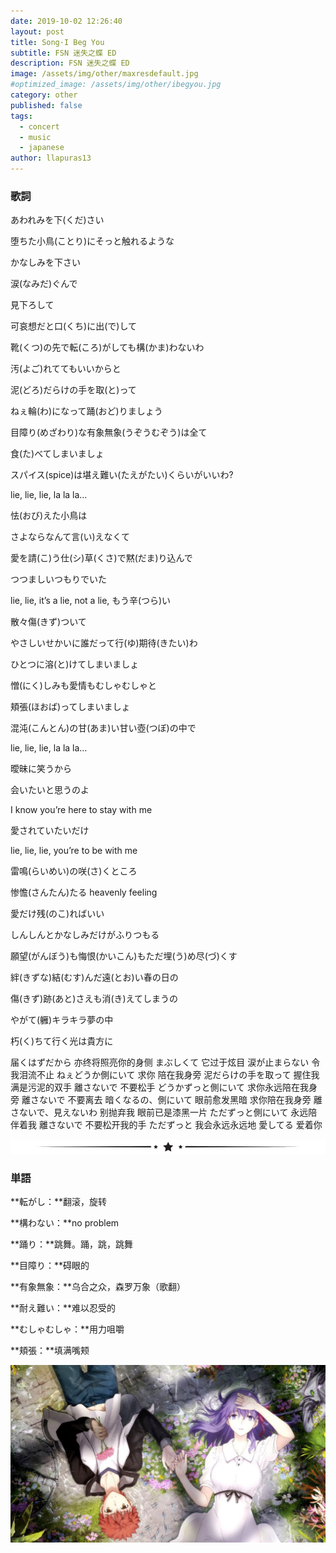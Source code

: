 ```yaml
---
date: 2019-10-02 12:26:40
layout: post
title: Song·I Beg You
subtitle: FSN 迷失之蝶 ED
description: FSN 迷失之蝶 ED
image: /assets/img/other/maxresdefault.jpg
#optimized_image: /assets/img/other/ibegyou.jpg
category: other
published: false
tags:
  - concert
  - music
  - japanese
author: llapuras13
---
```


### 歌詞

あわれみを下(くだ)さい

堕ちた小鳥(ことり)にそっと触れるような

かなしみを下さい

涙(なみだ)ぐんで

見下ろして

可哀想だと口(くち)に出(で)して

靴(くつ)の先で転(ころ)がしても構(かま)わないわ

汚(よご)れててもいいからと

泥(どろ)だらけの手を取(と)って
 

ねぇ輪(わ)になって踊(おど)りましょう

目障り(めざわり)な有象無象(うぞうむぞう)は全て

食(た)べてしまいましょ

スパイス(spice)は堪え難い(たえがたい)くらいがいいわ?

lie, lie, lie, la la la…

 

怯(おび)えた小鳥は

さよならなんて言(い)えなくて

愛を請(こ)う仕(シ)草(くさ)で黙(だま)り込んで

つつましいつもりでいた

lie, lie, it’s a lie, not a lie, もう辛(つら)い

散々傷(きず)ついて

やさしいせかいに誰だって行(ゆ)期待(きたい)わ

 

ひとつに溶(と)けてしまいましょ

憎(にく)しみも愛情もむしゃむしゃと

頬張(ほおば)ってしまいましょ

混沌(こんとん)の甘(あま)い甘い壺(つぼ)の中で

lie, lie, lie, la la la…

 
曖昧に笑うから

会いたいと思うのよ

I know you’re here to stay with me

愛されていたいだけ


lie, lie, lie, you’re to be with me

雷鳴(らいめい)の咲(さ)くところ

惨憺(さんたん)たる heavenly feeling

愛だけ残(のこ)ればいい

 
しんしんとかなしみだけがふりつもる

願望(がんぼう)も悔恨(かいこん)もただ埋(う)め尽(づ)くす

絆(きずな)結(むす)んだ遠(とお)い春の日の

傷(きず)跡(あと)さえも消(き)えてしまうの

 

やがて(軅)キラキラ夢の中

朽(く)ちて行く光は貴方に

届くはずだから
亦终将照亮你的身侧
まぶしくて
它过于炫目
涙が止まらない
令我泪流不止
ねぇどうか側にいて
求你 陪在我身旁
泥だらけの手を取って
握住我满是污泥的双手
離さないで
不要松手
どうかずっと側にいて
求你永远陪在我身旁
離さないで
不要离去
暗くなるの、側にいて
眼前愈发黑暗 求你陪在我身旁
離さないで、見えないわ
别抛弃我 眼前已是漆黑一片
ただずっと側にいて
永远陪伴着我
離さないで
不要松开我的手
ただずっと
我会永远永远地
愛してる
爱着你

![](/assets/img/line.png)

### 単語

**転がし：**翻滚，旋转

**構わない：**no problem

**踊り：**跳舞。踊，跳，跳舞

**目障り：**碍眼的

**有象無象：**乌合之众，森罗万象（歌翻）

**耐え難い：**难以忍受的

**むしゃむしゃ：**用力咀嚼

**頬張：**填满嘴颊

![](/assets/img/other/maxresdefault.jpg)